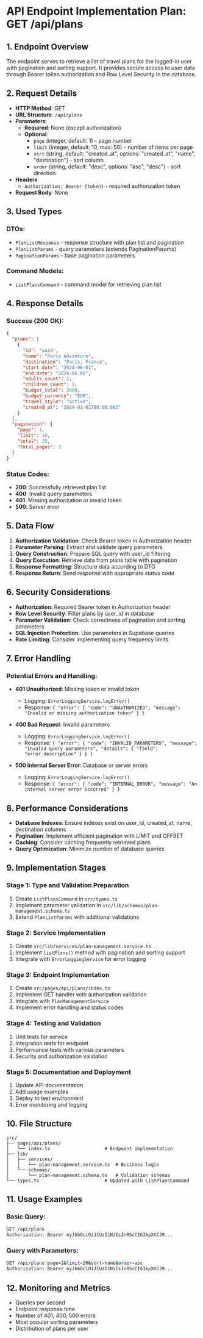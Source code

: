 # API Endpoint Implementation Plan: GET /api/plans

## 1. Endpoint Overview

The endpoint serves to retrieve a list of travel plans for the logged-in user with pagination and sorting support. It provides secure access to user data through Bearer token authorization and Row Level Security in the database.

## 2. Request Details

- **HTTP Method**: GET
- **URL Structure**: `/api/plans`
- **Parameters**:
  - **Required**: None (except authorization)
  - **Optional**:
    - `page` (integer, default: 1) - page number
    - `limit` (integer, default: 10, max: 50) - number of items per page
    - `sort` (string, default: "created_at", options: "created_at", "name", "destination") - sort column
    - `order` (string, default: "desc", options: "asc", "desc") - sort direction
- **Headers**:
  - `Authorization: Bearer {token}` - required authorization token
- **Request Body**: None

## 3. Used Types

### DTOs:

- `PlanListResponse` - response structure with plan list and pagination
- `PlanListParams` - query parameters (extends PaginationParams)
- `PaginationParams` - base pagination parameters

### Command Models:

- `ListPlansCommand` - command model for retrieving plan list

## 4. Response Details

### Success (200 OK):

```json
{
  "plans": [
    {
      "id": "uuid",
      "name": "Paris Adventure",
      "destination": "Paris, France",
      "start_date": "2024-06-01",
      "end_date": "2024-06-05",
      "adults_count": 2,
      "children_count": 1,
      "budget_total": 3000,
      "budget_currency": "EUR",
      "travel_style": "active",
      "created_at": "2024-01-01T00:00:00Z"
    }
  ],
  "pagination": {
    "page": 1,
    "limit": 10,
    "total": 25,
    "total_pages": 3
  }
}
```

### Status Codes:

- **200**: Successfully retrieved plan list
- **400**: Invalid query parameters
- **401**: Missing authorization or invalid token
- **500**: Server error

## 5. Data Flow

1. **Authorization Validation**: Check Bearer token in Authorization header
2. **Parameter Parsing**: Extract and validate query parameters
3. **Query Construction**: Prepare SQL query with user_id filtering
4. **Query Execution**: Retrieve data from plans table with pagination
5. **Response Formatting**: Structure data according to DTO
6. **Response Return**: Send response with appropriate status code

## 6. Security Considerations

- **Authorization**: Required Bearer token in Authorization header
- **Row Level Security**: Filter plans by user_id in database
- **Parameter Validation**: Check correctness of pagination and sorting parameters
- **SQL Injection Protection**: Use parameters in Supabase queries
- **Rate Limiting**: Consider implementing query frequency limits

## 7. Error Handling

### Potential Errors and Handling:

- **401 Unauthorized**: Missing token or invalid token
  - Logging: `ErrorLoggingService.logError()`
  - Response: `{ "error": { "code": "UNAUTHORIZED", "message": "Invalid or missing authorization token" } }`

- **400 Bad Request**: Invalid parameters
  - Logging: `ErrorLoggingService.logError()`
  - Response: `{ "error": { "code": "INVALID_PARAMETERS", "message": "Invalid query parameters", "details": { "field": "error_description" } } }`

- **500 Internal Server Error**: Database or server errors
  - Logging: `ErrorLoggingService.logError()`
  - Response: `{ "error": { "code": "INTERNAL_ERROR", "message": "An internal server error occurred" } }`

## 8. Performance Considerations

- **Database Indexes**: Ensure indexes exist on user_id, created_at, name, destination columns
- **Pagination**: Implement efficient pagination with LIMIT and OFFSET
- **Caching**: Consider caching frequently retrieved plans
- **Query Optimization**: Minimize number of database queries

## 9. Implementation Stages

### Stage 1: Type and Validation Preparation

1. Create `ListPlansCommand` in `src/types.ts`
2. Implement parameter validation in `src/lib/schemas/plan-management.schema.ts`
3. Extend `PlanListParams` with additional validations

### Stage 2: Service Implementation

1. Create `src/lib/services/plan-management.service.ts`
2. Implement `listPlans()` method with pagination and sorting support
3. Integrate with `ErrorLoggingService` for error logging

### Stage 3: Endpoint Implementation

1. Create `src/pages/api/plans/index.ts`
2. Implement GET handler with authorization validation
3. Integrate with `PlanManagementService`
4. Implement error handling and status codes

### Stage 4: Testing and Validation

1. Unit tests for service
2. Integration tests for endpoint
3. Performance tests with various parameters
4. Security and authorization validation

### Stage 5: Documentation and Deployment

1. Update API documentation
2. Add usage examples
3. Deploy to test environment
4. Error monitoring and logging

## 10. File Structure

```
src/
├── pages/api/plans/
│   └── index.ts                    # Endpoint implementation
├── lib/
│   ├── services/
│   │   └── plan-management.service.ts  # Business logic
│   └── schemas/
│       └── plan-management.schema.ts   # Validation schemas
└── types.ts                        # Updated with ListPlansCommand
```

## 11. Usage Examples

### Basic Query:

```bash
GET /api/plans
Authorization: Bearer eyJhbGciOiJIUzI1NiIsInR5cCI6IkpXVCJ9...
```

### Query with Parameters:

```bash
GET /api/plans?page=2&limit=20&sort=name&order=asc
Authorization: Bearer eyJhbGciOiJIUzI1NiIsInR5cCI6IkpXVCJ9...
```

## 12. Monitoring and Metrics

- Queries per second
- Endpoint response time
- Number of 401, 400, 500 errors
- Most popular sorting parameters
- Distribution of plans per user
